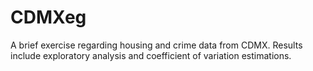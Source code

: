 # CDMXeg
A brief exercise regarding housing and crime data from CDMX. Results include exploratory analysis and coefficient of variation estimations.
